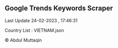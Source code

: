 

## Google Trends Keywords Scraper 
 
Last Update 24-02-2023 , 17:46:31

Country List :
VIETNAM.json



© Abdul Muttaqin 
